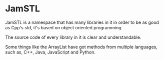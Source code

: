 # JamSTL
JamSTL is a namespace that has many libraries in it in order to be as good as Cpp's std, it's based on object oriented programming.

The source code of every library in it is clear and understandable.

Some things like the ArrayList have got methods from multiple languages, such as, C++, Java, JavaScript and Python.
